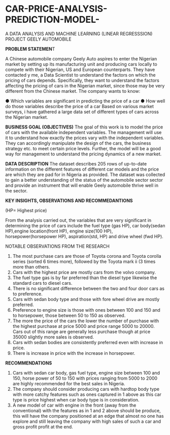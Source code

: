 # CAR-PRICE-ANALYSIS-PREDICTION-MODEL-


A DATA ANALYSIS AND MACHINE LEARNING (LINEAR REGRESSSION) PROJECT GEELY AUTOMOBILE 


**PROBLEM STATEMEN**T


A Chinese automobile company Geely Auto aspires to enter the Nigerian market by setting up its manufacturing unit and producing cars locally to compete with their Nigerian, US and European counterparts.
They have contacted y me, a Data Scientist to understand the factors on which the pricing of cars depends. Specifically, they want to understand the factors affecting the pricing of cars in the Nigerian market, since those may be very different from the Chinese market. 
The company wants to know:

●	Which variables are significant in predicting the price of a car
●	How well do those variables describe the price of a car
Based on various market surveys, i have gathered a large data set of different types of cars across the Nigerian market.

**BUSINESS GOAL (OBJECTIVES)**
The goal of this work is to model the price of cars with the available independent variables. The management will use it to understand how exactly the prices vary with the independent variables. They can accordingly manipulate the design of the cars, the business strategy etc. to meet certain price levels. Further, the model will be a good way for management to understand the pricing dynamics of a new market.

**DATA DESCRIPTION**
The dataset describes 205 rows of up-to-date information on the different features of different car models and  the price are which they are pad for in Nigeria as provided. The dataset was collected to gain a better understanding of the status of the automobile sector sector and provide an instrument that will enable Geely automobile thrive well in the sector.

**KEY INSIGHTS, OBSERVATIONS AND RECOMMEDANTIONS** 

(HP= Highest price)

From the analysis carried out, the variables that are very significant in determining the price of cars include the fuel type (gas HP), car body(sedan HP),engine location(front HP), engine size(100 HP), horsepower(horsepower HP), aspiration(std, HP) and  drive wheel (fwd HP).

NOTABLE OBSERVATIONS FROM THE RESEARCH
1. The most purchase cars are those of Toyota corona and Toyota corolla series (sorted 6 times more), followed by the Toyota mark ii (3 times more than others.
2. Cars with the highest price are mostly cars from the volvo company.
3. The fuel type gas is by far preferred than the diesel type likewise the standard cars to diesel cars.
4. There is no significant difference between the two and four door cars as to preference.
5. Cars with sedan body type and those with fore wheel drive are mostly preferred.
6. Preference to engine size is those with ones between 100 and 150 and to horsepower, those between 50 to 150 as observed.
7. The more the price of the cars the lower the number of purchase with the highest purchase at price 5000 and price range 5000 to 20000. Cars out of this range are generally less purchase though at price 35000 slightly more sales is observed.
8. Cars with sedan bodies are consistently preferred even with increase in price.
9. There is increase in price with the increase in horsepower.

**RECOMMENDATIONS**
1. Cars with sedan car body, gas fuel type, engine size between 100 and 150, horse power of 50 to 150 with prices ranging from 5000 to 2000 are highly recommended for the best sales in Nigeria.
2. The company should consider producing cars with hardtop body type with more catchy features such as ones captured in 1 above as this car type is price highest when car body type is in consideration.
3. A new model of car  with engine in the front (away from the conventional) with the features as in 1 and 2 above should be produce, this will  have the company positioned at an edge that almost no one has explore and still leaving the company with high sales of such a car and gross profit profit at the end.
 
